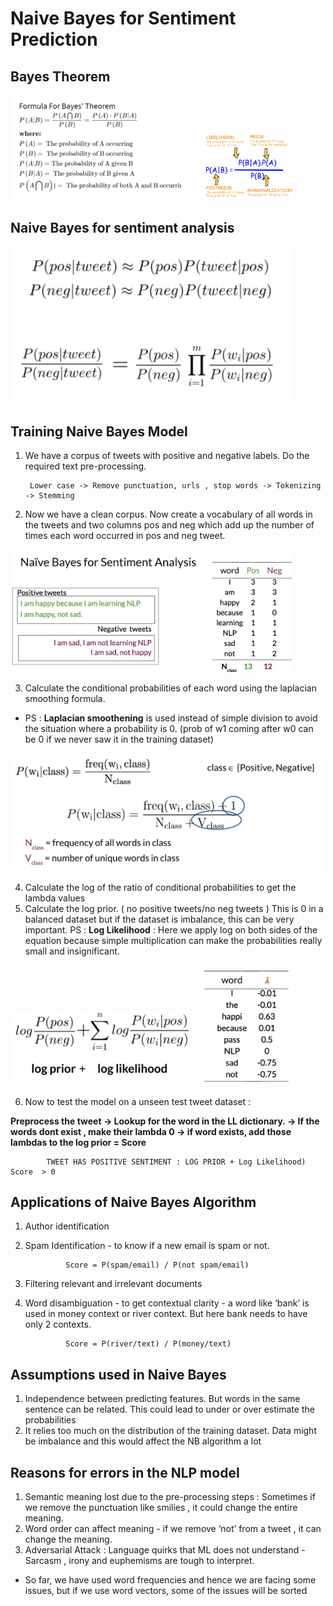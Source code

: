 
# Naive Bayes for Sentiment Prediction

## Bayes Theorem 

<p float="left">
  <img src="Plots/555.png" width="300" />
  
  <img src="Plots/666.png" width="150" /> 
</p>

## Naive Bayes for sentiment analysis 

<img src= "Plots/777.png"  width = '450'>


## Training Naive Bayes Model 

1) We have a corpus of tweets with positive and negative labels. Do the required text pre-processing. 

        Lower case -> Remove punctuation, urls , stop words -> Tokenizing -> Stemming

2) Now we have a clean corpus. Now create a vocabulary of all words in the tweets and two columns pos and neg which add up the number of times each word occurred in pos and neg tweet. 

<img src= "Plots/1.png"  width = '450'>


3) Calculate the conditional probabilities of each word using the laplacian smoothing formula. 
- PS : **Laplacian smoothening** is used instead of simple division to avoid the situation where a probability is 0. (prob of w1 coming after w0 can be 0 if we never saw it in the training dataset) 

<img src= "Plots/2.png"  width = '500'>


4) Calculate the log of the ratio of conditional probabilities to get the lambda values 
5) Calculate the log prior. ( no positive tweets/no neg tweets ) This is 0 in a balanced dataset but if the dataset is imbalance, this can be very important. 
PS : **Log Likelihood** : Here we apply log on both sides of the equation because simple multiplication can make the probabilities really small and insignificant. 

<p float="left">
  <img src="Plots/3.png" width="300" />
  
  <img src="Plots/4.png" width="150" /> 
</p>


6) Now to test the model on a unseen test tweet dataset : 

**Preprocess the tweet -> Lookup for the word in the LL dictionary. -> If the words dont exist , make their lambda 0 -> if word exists, add those lambdas to the log prior = Score**

            TWEET HAS POSITIVE SENTIMENT : LOG PRIOR + Log Likelihood) Score  > 0 
            

## Applications of Naive Bayes Algorithm
1) Author identification 
2) Spam Identification - to know if a new email is spam or not. 

                Score = P(spam/email) / P(not spam/email)

3) Filtering relevant and irrelevant documents 
4) Word disambiguation - to get contextual clarity - a word like ‘bank’ is used in money context or river context. But here bank needs to have only 2 contexts. 

                Score = P(river/text) / P(money/text)

## Assumptions used in Naive Bayes
1) Independence between predicting features. But words in the same sentence can be related. This could lead to under or over estimate the probabilities 
2) It relies too much on the distribution of the training dataset. Data might be imbalance and this would affect the NB algorithm a lot


## Reasons for errors in the NLP model 
1) Semantic meaning lost due to the pre-processing steps : Sometimes if we remove the punctuation like smilies , it could change the entire meaning. 
2) Word order can affect meaning - if we remove ‘not’ from a tweet , it can change the meaning. 
3) Adversarial Attack : Language quirks that ML does not understand - Sarcasm , irony and euphemisms are tough to interpret. 


- So far, we have used word frequencies and hence we are facing some issues, but if we use word vectors, some of the issues will be sorted
